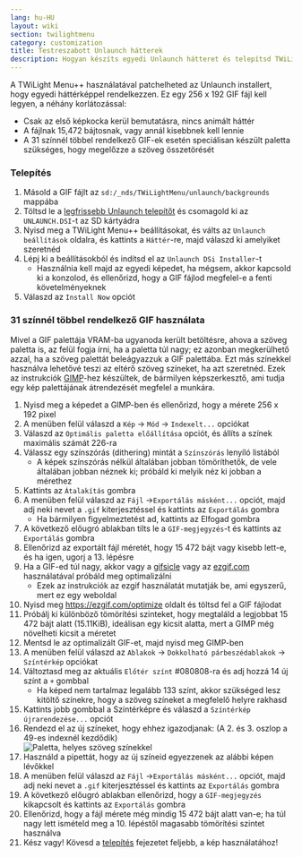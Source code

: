 ```yaml
---
lang: hu-HU
layout: wiki
section: twilightmenu
category: customization
title: Testreszabott Unlaunch hátterek
description: Hogyan készíts egyedi Unlaunch hátteret és telepítsd TWiLight Menu++ használatával
---
```


A TWiLight Menu++ használatával patchelheted az Unlaunch installert, hogy egyedi háttérképpel rendelkezzen. Ez egy 256 x 192 GIF fájl kell legyen, a néhány korlátozással:
- Csak az első képkocka kerül bemutatásra, nincs animált háttér
- A fájlnak 15,472 bájtosnak, vagy annál kisebbnek kell lennie
- A 31 színnél többel rendelkező GIF-ek esetén speciálisan készült paletta szükséges, hogy megelőzze a szöveg összetörését

### Telepítés
1. Másold a GIF fájlt az `sd:/_nds/TWiLightMenu/unlaunch/backgrounds` mappába
1. Töltsd le a [legfrissebb Unlaunch telepítőt](https://problemkaputt.de/unlaunch.zip) és csomagold ki az `UNLAUNCH.DSI`-t az SD kártyádra
1. Nyisd meg a TWiLight Menu++ beállításokat, és válts az `Unlaunch beállítások` oldalra, és kattints a `Háttér`-re, majd válaszd ki amelyiket szeretnéd
1. Lépj ki a beállításokból és indítsd el az `Unlaunch DSi Installer`-t
   - Használnia kell majd az egyedi képedet, ha mégsem, akkor kapcsold ki a konzolod, és ellenőrizd, hogy a GIF fájlod megfelel-e a fenti követelményeknek
1. Válaszd az `Install Now` opciót

### 31 színnél többel rendelkező GIF használata
Mivel a GIF palettája VRAM-ba ugyanoda került betöltésre, ahova a szöveg paletta is, az felül fogja írni, ha a paletta túl nagy; ez azonban megkerülhető azzal, ha a szöveg palettát beleágyazzuk a GIF palettába. Ezt más színekkel használva lehetővé teszi az eltérő szöveg színeket, ha azt szeretnéd. Ezek az instrukciók [GIMP](https://gimp.org)-hez készültek, de bármilyen képszerkesztő, ami tudja egy kép palettájának átrendezését megfelel a munkára.
1. Nyisd meg a képedet a GIMP-ben és ellenőrizd, hogy a mérete 256 x 192 pixel
1. A menüben felül válaszd a `Kép` -> `Mód` -> `Indexelt...` opciókat
1. Válaszd az `Optimális paletta előállítása` opciót, és állíts a színek maximális számát 226-ra
1. Válassz egy színszórás (dithering) mintát a `Színszórás` lenyíló listából
   - A képek színszórás nélkül általában jobban tömöríthetők, de vele általában jobban néznek ki; próbáld ki melyik néz ki jobban a mérethez
1. Kattints az `Átalakítás` gombra
1. A menüben felül válaszd az `Fájl` ->`Exportálás másként...` opciót, majd adj neki nevet a `.gif` kiterjesztéssel és kattints az `Exportálás` gombra
   - Ha bármilyen figyelmeztetést ad, kattints az Elfogad gombra
1. A következő előugró ablakban tilts le a `GIF-megjegyzés`-t és kattints az `Exportálás` gombra
1. Ellenőrizd az exportált fájl méretét, hogy 15 472 bájt vagy kisebb lett-e, és ha igen, ugorj a 13. lépésre
1. Ha a GIF-ed túl nagy, akkor vagy a [gifsicle](http://www.lcdf.org/gifsicle/) vagy az [ezgif.com](https://ezgif.com/optimize) használatával próbáld meg optimalizálni
   - Ezek az instrukciók az ezgif használatát mutatják be, ami egyszerű, mert ez egy weboldal
1. Nyisd meg https://ezgif.com/optimize oldalt és töltsd fel a GIF fájlodat
1. Próbálj ki különböző tömörítési szinteket, hogy megtaláld a legjobbat 15 472 bájt alatt (15.11KiB), ideálisan egy kicsit alatta, mert a GIMP még növelheti kicsit a méretet
1. Mentsd le az optimalizált GIF-et, majd nyisd meg GIMP-ben
1. A menüben felül válaszd az `Ablakok` -> `Dokkolható párbeszédablakok` -> `Színtérkép` opciókat
1. Változtasd meg az aktuális `Előtér színt` #080808-ra és adj hozzá 14 új színt a `+` gombbal
    - Ha képed nem tartalmaz legalább 133 színt, akkor szükséged lesz kitöltő színekre, hogy a szöveg színeket a megfelelő helyre rakhasd
1. Kattints jobb gombbal a Színtérképre és válaszd a `Színtérkép újrarendezése...` opciót
1. Rendezd el az új színeket, hogy ehhez igazodjanak: (A 2. és 3. oszlop a 49-es indexnél kezdődik)<br> ![Paletta, helyes szöveg színekkel](https://cdn.discordapp.com/attachments/614278143527878658/770777177904906240/unlaunch-palette.png)
1. Használd a pipettát, hogy az új színeid egyezzenek az alábbi képen lévőkkel
1. A menüben felül válaszd az `Fájl` ->`Exportálás másként...` opciót, majd adj neki nevet a `.gif` kiterjesztéssel és kattints az `Exportálás` gombra
1. A következő előugró ablakban ellenőrizd, hogy a `GIF-megjegyzés` kikapcsolt és kattints az `Exportálás` gombra
1. Ellenőrizd, hogy a fájl mérete még mindig 15 472 bájt alatt van-e; ha túl nagy lett ismételd meg a 10. lépéstől magasabb tömörítési szintet használva
1. Kész vagy! Kövesd a [telepítés](#installing) fejezetet feljebb, a kép használatához!
